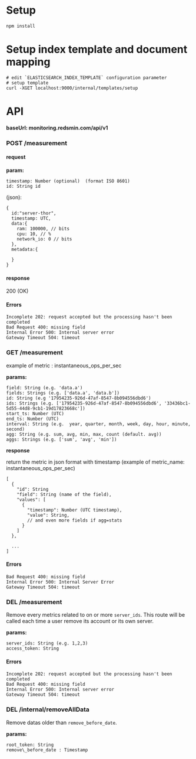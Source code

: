 # Setup

```
npm install
```

# Setup index template and document mapping

```
# edit `ELASTICSEARCH_INDEX_TEMPLATE` configuration parameter
# setup template
curl -XGET localhost:9000/internal/templates/setup
```

# API

__baseUrl: monitoring.redsmin.com/api/v1__

### POST /measurement

#### request

__param:__

```
timestamp: Number (optional)  (format ISO 8601)
id: String id
```

(json):

```
{
  id:"server-thor",
  timestamp: UTC,
  data:{
    ram: 100000, // bits
    cpu: 10, // %
    network_io: 0 // bits
  }, 
  metadata:{
    
  }
}
```

#### response

200 (OK)

#### Errors
```
Incomplete 202: request accepted but the processing hasn't been completed
Bad Request 400: missing field
Internal Error 500: Internal server error
Gateway Timeout 504: timeout
```

### GET /measurement

example of metric : instantaneous_ops_per_sec

__params:__

```
field: String (e.g. 'data.a')
fields: Strings (e.g. ['data.a', 'data.b'])
id: String (e.g '17954235-926d-47af-8547-8b094556dbd6')
ids: Strings (e.g. ['17954235-926d-47af-8547-8b094556dbd6', '33436bc1-5d55-44d8-9cb1-19d17823668c'])
start_ts: Number (UTC)
end_ts: Number (UTC)
interval: String (e.g.  year, quarter, month, week, day, hour, minute, second)
agg: String (e.g. sum, avg, min, max, count (default. avg))
aggs: Strings (e.g. ['sum', 'avg', 'min'])
```

__response__

return the metric in json format with timestamp (example of metric_name: instantaneous_ops_per_sec)

```
[
  {
  	"id": String
    "field": String (name of the field),
    "values": [
      {
        "timestamp": Number (UTC timestamp),
        "value": String,
        // and even more fields if agg=stats
      }
    ]
  },

  ...
]
```

#### Errors

```
Bad Request 400: missing field
Internal Error 500: Internal Server Error
Gateway Timeout 504: timeout
```

### DEL /measurement

Remove every metrics related to on or more `server_ids`. This route will be called each time a user remove its account or its own server.

__params:__

```
server_ids: String (e.g. 1,2,3)
access_token: String
```

#### Errors

```
Incomplete 202: request accepted but the processing hasn't been completed
Bad Request 400: missing field
Internal Error 500: Internal server error
Gateway Timeout 504: timeout
```

### DEL /internal/removeAllData

Remove datas older than `remove_before_date`.

__params:__

```
root_token: String
remove\_before_date : Timestamp
```
